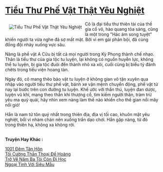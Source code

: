 <a href="https://utruyen.com/tieu-thu-phe-vat-that-yeu-nghiet/6681/" title="Tiểu Thư Phế Vật Thật Yêu Nghiệt"><h1>Tiểu Thư Phế Vật Thật Yêu Nghiệt</h1></a><div style="display:table"><img align="right" style="float: left; padding: 10px;" src="https://utruyen.com/images/story/200x260/tieu-thu-phe-vat-that-yeu-nghiet.jpg" alt="Tiểu Thư Phế Vật Thật Yêu Nghiệt">Cô là đại tiểu thư thiên tài của thế gia cổ võ, hào quang tỏa sáng, cũng là một trong "Hác ám song tuyệt" khiến người ta vừa nghe đã sợ mất mật. Bởi vì em gái phản bội, đã cùng đồng đội nhảy xuống vực sâu.<p></p>Nàng là phế vật A Cửu bị tất cả mọi người trong Kỳ Phong thành chế nhạo. Thân là tiểu thư của gia tộc tu luyện, lại không có nguồn huyễn lực, không thể tu luyện, bị gia tộc đuỏi đến thành nhỏ xa xôi, cuối cùng bị biểu tỷ đánh chêts trong tiểu viện hoang tàn.<p></p>Ngày đó, cô mang thêo bảo vật tu luyện ở không gian vô tận xuyên qua nhập vào người tiểu thư phế vật, bánh xe vận mệnh chuyển động, phế vật từ nay lại bước trên con đường tu luyện. Khế ước với thần thú, luyện đan dược, luyện vũ khí, mang theo thần khí thượng cổ, tìm kiếm người thân, trảm trừ yêu ma quỷ quái, hãy nhìn xem nàng làm thế nào khiến cho thế gian nổi mây nổi gió!<p></p>Hắn là nam tử tôn quý nhất trong thiên địa, địa vị tối cao, khuôn mặt yêu nghiệt, bổi vì nhàm chán nên xuống trần dạo chơi. Hắn gặp nàng, từ đó trong thiên hạ, không xa không rời.</div><p><br><b>Truyện Hay Khác :</b></p><a href="https://utruyen.com/1001-dem-tan-hon/10301/" alt="1001 Đêm Tân Hôn">1001 Đêm Tân Hôn</a><br/><a href="https://truyenhot2019.blogspot.com/2019/12/toi-cuong-than-thoai-de-hoang.html" alt="Tối Cường Thần Thoại Đế Hoàng">Tối Cường Thần Thoại Đế Hoàng</a><br/><a href="https://github.com/quanluxury/ngontinhhot/tree/master/truyenhay/20600/" alt="Trở Về Năm Ba Tôi Còn Đi Học">Trở Về Năm Ba Tôi Còn Đi Học</a><br/><a href="https://www.wattpad.com/story/207496528-ngo%E1%BA%A1i-t%C3%ACnh-v%E1%BB%9Bi-si%C3%AAu-m%E1%BA%ABu" alt="Ngoại Tình Với Siêu Mẫu">Ngoại Tình Với Siêu Mẫu</a><br/>